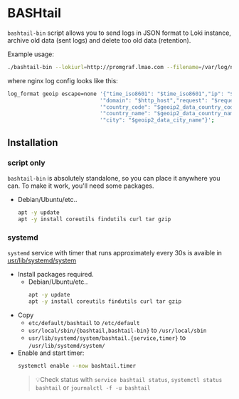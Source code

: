 # BASHtail

`bashtail-bin` script allows you to send logs in JSON format to Loki instance, archive old data (sent logs) and delete too old data (retention).

Example usage:

  ```bash
  ./bashtail-bin --lokiurl=http://promgraf.lmao.com --filename=/var/log/nginx/access.log --instance=$(hostname -s)
  ```
  where nginx log config looks like this:
  ```bash
  log_format geoip escape=none '{"time_iso8601": "$time_iso8601","ip": "$remote_addr",'
                               '"domain": "$http_host","request": "$request",'
                               '"country_code": "$geoip2_data_country_code",'
                               '"country_name": "$geoip2_data_country_name",'
                               '"city": "$geoip2_data_city_name"}';
  ```

## Installation

### script only

`bashtail-bin` is absolutely standalone, so you can place it anywhere you can. To make it work, you'll need some packages. 
* Debian/Ubuntu/etc..
  ```bash
  apt -y update 
  apt -y install coreutils findutils curl tar gzip
  ```

### systemd

`systemd` service with timer that runs approximately every 30s is avaible in [usr/lib/systemd/system](https://github.com/lukasbalonek/bashtail/blob/main/usr/lib/systemd/system)

* Install packages required.
  * Debian/Ubuntu/etc..
    ```bash
    apt -y update 
    apt -y install coreutils findutils curl tar gzip
    ```
* Copy
  * `etc/default/bashtail` to `/etc/default`
  * `usr/local/sbin/{bashtail,bashtail-bin}` to `/usr/local/sbin`
  * `usr/lib/systemd/system/bashtail.{service,timer}` to `/usr/lib/systemd/system/`
* Enable and start timer:
  ```bash
  systemctl enable --now bashtail.timer
  ```
  > 💡Check status with `service bashtail status`, `systemctl status bashtail` or `journalctl -f -u bashtail`